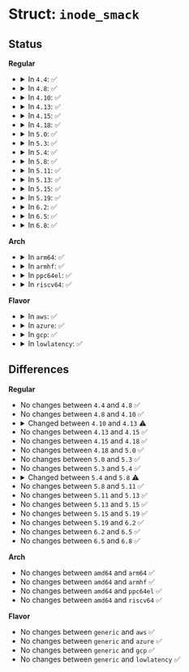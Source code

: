 # Struct: <code>inode_smack</code>

## Status
<b>Regular</b>
<ul>
<li>
<details>
<summary>In <code>4.4</code>: ✅</summary>

```c
struct inode_smack {
    struct smack_known *smk_inode;
    struct smack_known *smk_task;
    struct smack_known *smk_mmap;
    struct mutex smk_lock;
    int smk_flags;
};
```
</details>
</li>
<li>
<details>
<summary>In <code>4.8</code>: ✅</summary>

```c
struct inode_smack {
    struct smack_known *smk_inode;
    struct smack_known *smk_task;
    struct smack_known *smk_mmap;
    struct mutex smk_lock;
    int smk_flags;
};
```
</details>
</li>
<li>
<details>
<summary>In <code>4.10</code>: ✅</summary>

```c
struct inode_smack {
    struct smack_known *smk_inode;
    struct smack_known *smk_task;
    struct smack_known *smk_mmap;
    struct mutex smk_lock;
    int smk_flags;
};
```
</details>
</li>
<li>
<details>
<summary>In <code>4.13</code>: ✅</summary>

```c
struct inode_smack {
    struct smack_known *smk_inode;
    struct smack_known *smk_task;
    struct smack_known *smk_mmap;
    struct mutex smk_lock;
    int smk_flags;
    struct callback_head smk_rcu;
};
```
</details>
</li>
<li>
<details>
<summary>In <code>4.15</code>: ✅</summary>

```c
struct inode_smack {
    struct smack_known *smk_inode;
    struct smack_known *smk_task;
    struct smack_known *smk_mmap;
    struct mutex smk_lock;
    int smk_flags;
    struct callback_head smk_rcu;
};
```
</details>
</li>
<li>
<details>
<summary>In <code>4.18</code>: ✅</summary>

```c
struct inode_smack {
    struct smack_known *smk_inode;
    struct smack_known *smk_task;
    struct smack_known *smk_mmap;
    struct mutex smk_lock;
    int smk_flags;
    struct callback_head smk_rcu;
};
```
</details>
</li>
<li>
<details>
<summary>In <code>5.0</code>: ✅</summary>

```c
struct inode_smack {
    struct smack_known *smk_inode;
    struct smack_known *smk_task;
    struct smack_known *smk_mmap;
    struct mutex smk_lock;
    int smk_flags;
    struct callback_head smk_rcu;
};
```
</details>
</li>
<li>
<details>
<summary>In <code>5.3</code>: ✅</summary>

```c
struct inode_smack {
    struct smack_known *smk_inode;
    struct smack_known *smk_task;
    struct smack_known *smk_mmap;
    struct mutex smk_lock;
    int smk_flags;
    struct callback_head smk_rcu;
};
```
</details>
</li>
<li>
<details>
<summary>In <code>5.4</code>: ✅</summary>

```c
struct inode_smack {
    struct smack_known *smk_inode;
    struct smack_known *smk_task;
    struct smack_known *smk_mmap;
    struct mutex smk_lock;
    int smk_flags;
    struct callback_head smk_rcu;
};
```
</details>
</li>
<li>
<details>
<summary>In <code>5.8</code>: ✅</summary>

```c
struct inode_smack {
    struct smack_known *smk_inode;
    struct smack_known *smk_task;
    struct smack_known *smk_mmap;
    int smk_flags;
};
```
</details>
</li>
<li>
<details>
<summary>In <code>5.11</code>: ✅</summary>

```c
struct inode_smack {
    struct smack_known *smk_inode;
    struct smack_known *smk_task;
    struct smack_known *smk_mmap;
    int smk_flags;
};
```
</details>
</li>
<li>
<details>
<summary>In <code>5.13</code>: ✅</summary>

```c
struct inode_smack {
    struct smack_known *smk_inode;
    struct smack_known *smk_task;
    struct smack_known *smk_mmap;
    int smk_flags;
};
```
</details>
</li>
<li>
<details>
<summary>In <code>5.15</code>: ✅</summary>

```c
struct inode_smack {
    struct smack_known *smk_inode;
    struct smack_known *smk_task;
    struct smack_known *smk_mmap;
    int smk_flags;
};
```
</details>
</li>
<li>
<details>
<summary>In <code>5.19</code>: ✅</summary>

```c
struct inode_smack {
    struct smack_known *smk_inode;
    struct smack_known *smk_task;
    struct smack_known *smk_mmap;
    int smk_flags;
};
```
</details>
</li>
<li>
<details>
<summary>In <code>6.2</code>: ✅</summary>

```c
struct inode_smack {
    struct smack_known *smk_inode;
    struct smack_known *smk_task;
    struct smack_known *smk_mmap;
    int smk_flags;
};
```
</details>
</li>
<li>
<details>
<summary>In <code>6.5</code>: ✅</summary>

```c
struct inode_smack {
    struct smack_known *smk_inode;
    struct smack_known *smk_task;
    struct smack_known *smk_mmap;
    int smk_flags;
};
```
</details>
</li>
<li>
<details>
<summary>In <code>6.8</code>: ✅</summary>

```c
struct inode_smack {
    struct smack_known *smk_inode;
    struct smack_known *smk_task;
    struct smack_known *smk_mmap;
    int smk_flags;
};
```
</details>
</li>
</ul>
<b>Arch</b>
<ul>
<li>
<details>
<summary>In <code>arm64</code>: ✅</summary>

```c
struct inode_smack {
    struct smack_known *smk_inode;
    struct smack_known *smk_task;
    struct smack_known *smk_mmap;
    struct mutex smk_lock;
    int smk_flags;
    struct callback_head smk_rcu;
};
```
</details>
</li>
<li>
<details>
<summary>In <code>armhf</code>: ✅</summary>

```c
struct inode_smack {
    struct smack_known *smk_inode;
    struct smack_known *smk_task;
    struct smack_known *smk_mmap;
    struct mutex smk_lock;
    int smk_flags;
    struct callback_head smk_rcu;
};
```
</details>
</li>
<li>
<details>
<summary>In <code>ppc64el</code>: ✅</summary>

```c
struct inode_smack {
    struct smack_known *smk_inode;
    struct smack_known *smk_task;
    struct smack_known *smk_mmap;
    struct mutex smk_lock;
    int smk_flags;
    struct callback_head smk_rcu;
};
```
</details>
</li>
<li>
<details>
<summary>In <code>riscv64</code>: ✅</summary>

```c
struct inode_smack {
    struct smack_known *smk_inode;
    struct smack_known *smk_task;
    struct smack_known *smk_mmap;
    struct mutex smk_lock;
    int smk_flags;
    struct callback_head smk_rcu;
};
```
</details>
</li>
</ul>
<b>Flavor</b>
<ul>
<li>
<details>
<summary>In <code>aws</code>: ✅</summary>

```c
struct inode_smack {
    struct smack_known *smk_inode;
    struct smack_known *smk_task;
    struct smack_known *smk_mmap;
    struct mutex smk_lock;
    int smk_flags;
    struct callback_head smk_rcu;
};
```
</details>
</li>
<li>
<details>
<summary>In <code>azure</code>: ✅</summary>

```c
struct inode_smack {
    struct smack_known *smk_inode;
    struct smack_known *smk_task;
    struct smack_known *smk_mmap;
    struct mutex smk_lock;
    int smk_flags;
    struct callback_head smk_rcu;
};
```
</details>
</li>
<li>
<details>
<summary>In <code>gcp</code>: ✅</summary>

```c
struct inode_smack {
    struct smack_known *smk_inode;
    struct smack_known *smk_task;
    struct smack_known *smk_mmap;
    struct mutex smk_lock;
    int smk_flags;
    struct callback_head smk_rcu;
};
```
</details>
</li>
<li>
<details>
<summary>In <code>lowlatency</code>: ✅</summary>

```c
struct inode_smack {
    struct smack_known *smk_inode;
    struct smack_known *smk_task;
    struct smack_known *smk_mmap;
    struct mutex smk_lock;
    int smk_flags;
    struct callback_head smk_rcu;
};
```
</details>
</li>
</ul>

## Differences
<b>Regular</b>
<ul>
<li>
No changes between <code>4.4</code> and <code>4.8</code> ✅
</li>
<li>
No changes between <code>4.8</code> and <code>4.10</code> ✅
</li>
<li>
<details>
<summary>Changed between <code>4.10</code> and <code>4.13</code> ⚠️</summary>
<ul>
<li>
<b>Field added. </b>
<code>struct callback_head smk_rcu</code>
</li>
</ul>
</details>
</li>
<li>
No changes between <code>4.13</code> and <code>4.15</code> ✅
</li>
<li>
No changes between <code>4.15</code> and <code>4.18</code> ✅
</li>
<li>
No changes between <code>4.18</code> and <code>5.0</code> ✅
</li>
<li>
No changes between <code>5.0</code> and <code>5.3</code> ✅
</li>
<li>
No changes between <code>5.3</code> and <code>5.4</code> ✅
</li>
<li>
<details>
<summary>Changed between <code>5.4</code> and <code>5.8</code> ⚠️</summary>
<ul>
<li>
<b>Field removed. </b>
<code>struct mutex smk_lock</code>
</li>
<li>
<b>Field removed. </b>
<code>struct callback_head smk_rcu</code>
</li>
</ul>
</details>
</li>
<li>
No changes between <code>5.8</code> and <code>5.11</code> ✅
</li>
<li>
No changes between <code>5.11</code> and <code>5.13</code> ✅
</li>
<li>
No changes between <code>5.13</code> and <code>5.15</code> ✅
</li>
<li>
No changes between <code>5.15</code> and <code>5.19</code> ✅
</li>
<li>
No changes between <code>5.19</code> and <code>6.2</code> ✅
</li>
<li>
No changes between <code>6.2</code> and <code>6.5</code> ✅
</li>
<li>
No changes between <code>6.5</code> and <code>6.8</code> ✅
</li>
</ul>
<b>Arch</b>
<ul>
<li>
No changes between <code>amd64</code> and <code>arm64</code> ✅
</li>
<li>
No changes between <code>amd64</code> and <code>armhf</code> ✅
</li>
<li>
No changes between <code>amd64</code> and <code>ppc64el</code> ✅
</li>
<li>
No changes between <code>amd64</code> and <code>riscv64</code> ✅
</li>
</ul>
<b>Flavor</b>
<ul>
<li>
No changes between <code>generic</code> and <code>aws</code> ✅
</li>
<li>
No changes between <code>generic</code> and <code>azure</code> ✅
</li>
<li>
No changes between <code>generic</code> and <code>gcp</code> ✅
</li>
<li>
No changes between <code>generic</code> and <code>lowlatency</code> ✅
</li>
</ul>

